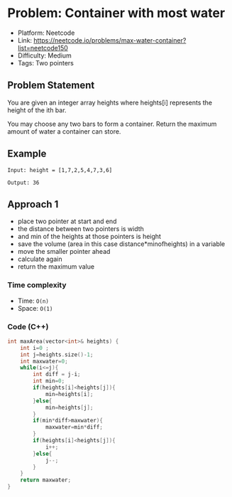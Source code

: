 # Problem: Container with most water

- Platform: Neetcode
- Link: https://neetcode.io/problems/max-water-container?list=neetcode150
- Difficulty: Medium
- Tags: Two pointers

## Problem Statement
You are given an integer array heights where heights[i] represents the height of the ith bar.

You may choose any two bars to form a container. Return the maximum amount of water a container can store.


## Example

```
Input: height = [1,7,2,5,4,7,3,6]

Output: 36
```

## Approach 1
- place two pointer at start and end
- the distance between two pointers is width
- and min of the heights at those pointers is height
- save the volume (area in this case distance*minofheights) in a variable
- move the smaller pointer ahead
- calculate again
- return the maximum value

### Time complexity
- Time: `O(n)` 
- Space: `O(1)`

### Code (C++)
```c++
int maxArea(vector<int>& heights) {
    int i=0 ;
    int j=heights.size()-1;
    int maxwater=0;
    while(i<=j){
        int diff = j-i;
        int min=0;
        if(heights[i]<heights[j]){
            min=heights[i];
        }else{
            min=heights[j];
        }
        if(min*diff>maxwater){
            maxwater=min*diff;
        }
        if(heights[i]<heights[j]){
            i++;
        }else{
            j--;
        }
    }
    return maxwater;
}
```

